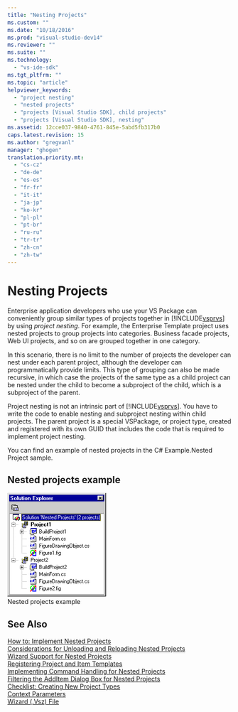 ```yaml
---
title: "Nesting Projects"
ms.custom: ""
ms.date: "10/18/2016"
ms.prod: "visual-studio-dev14"
ms.reviewer: ""
ms.suite: ""
ms.technology: 
  - "vs-ide-sdk"
ms.tgt_pltfrm: ""
ms.topic: "article"
helpviewer_keywords: 
  - "project nesting"
  - "nested projects"
  - "projects [Visual Studio SDK], child projects"
  - "projects [Visual Studio SDK], nesting"
ms.assetid: 12cce037-9840-4761-845e-5abd5fb317b0
caps.latest.revision: 15
ms.author: "gregvanl"
manager: "ghogen"
translation.priority.mt: 
  - "cs-cz"
  - "de-de"
  - "es-es"
  - "fr-fr"
  - "it-it"
  - "ja-jp"
  - "ko-kr"
  - "pl-pl"
  - "pt-br"
  - "ru-ru"
  - "tr-tr"
  - "zh-cn"
  - "zh-tw"
---
```

# Nesting Projects
Enterprise application developers who use your VS Package can conveniently group similar types of projects together in [!INCLUDE[vsprvs](../codequality/includes/vsprvs_md.md)] by using *project nesting*. For example, the Enterprise Template project uses nested projects to group projects into categories. Business facade projects, Web UI projects, and so on are grouped together in one category.  
  
 In this scenario, there is no limit to the number of projects the developer can nest under each parent project, although the developer can programmatically provide limits. This type of grouping can also be made recursive, in which case the projects of the same type as a child project can be nested under the child to become a subproject of the child, which is a subproject of the parent.  
  
 Project nesting is not an intrinsic part of [!INCLUDE[vsprvs](../codequality/includes/vsprvs_md.md)]. You have to write the code to enable nesting and subproject nesting within child projects. The parent project is a special VSPackage, or project type, created and registered with its own GUID that includes the code that is required to implement project nesting.  
  
 You can find an example of nested projects in the C# Example.Nested Project sample.  
  
## Nested projects example  
 ![Nested Projects Solution](../extensibility/media/vsnestedprojects.gif "vsNestedProjects")  
Nested projects example  
  
## See Also  
 [How to: Implement Nested Projects](../extensibility/how-to--implement-nested-projects.md)   
 [Considerations for Unloading and Reloading Nested Projects](../extensibility/considerations-for-unloading-and-reloading-nested-projects.md)   
 [Wizard Support for Nested Projects](../extensibility/wizard-support-for-nested-projects.md)   
 [Registering Project and Item Templates](../extensibility/registering-project-and-item-templates.md)   
 [Implementing Command Handling for Nested Projects](../extensibility/implementing-command-handling-for-nested-projects.md)   
 [Filtering the AddItem Dialog Box for Nested Projects](../extensibility/filtering-the-additem-dialog-box-for-nested-projects.md)   
 [Checklist: Creating New Project Types](../extensibility/checklist--creating-new-project-types.md)   
 [Context Parameters](../extensibility/context-parameters.md)   
 [Wizard (.Vsz) File](../extensibility/wizard--.vsz--file.md)